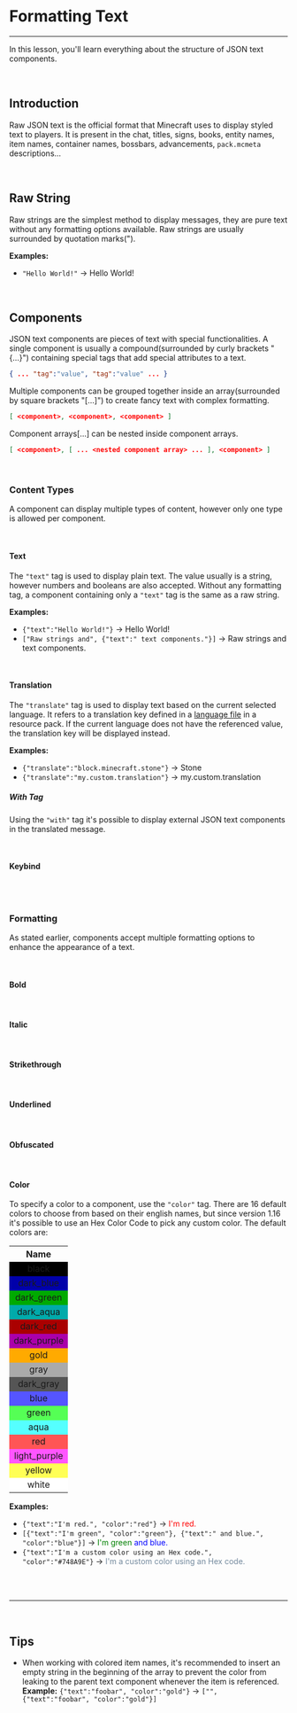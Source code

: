 # Formatting Text

<hr>

In this lesson, you'll learn everything about the structure of JSON text components.

<br>

## Introduction

Raw JSON text is the official format that Minecraft uses to display styled text to players. It is present in the chat, titles, signs, books, entity names, item names, container names, bossbars, advancements, `pack.mcmeta` descriptions...
<!-- FINISH THIS PARAGRAPH  -->

<br>

## Raw String

Raw strings are the simplest method to display messages, they are pure text without any formatting options available. Raw strings are usually surrounded by quotation marks(").

**Examples:**

- `"Hello World!"` -> Hello World!

<br>

## Components

JSON text components are pieces of text with special functionalities. A single component is usually a compound(surrounded by curly brackets "{...}") containing special tags that add special attributes to a text.

```json
{ ... "tag":"value", "tag":"value" ... }
```

Multiple components can be grouped together inside an array(surrounded by square brackets "[...]") to create fancy text with complex formatting.

```json
[ <component>, <component>, <component> ]
```

<!-- NEEDS CONFIRMATION -->
Component arrays[...] can be nested inside component arrays.

```json
[ <component>, [ ... <nested component array> ... ], <component> ]
```
<!-- NEEDS CONFIRMATION -->

<br>

### Content Types

A component can display multiple types of content, however only one type is allowed per component.

<br>

#### Text

The `"text"` tag is used to display plain text. The value usually is a string, however numbers and booleans are also accepted. Without any formatting tag, a component containing only a `"text"` tag is the same as a raw string.

**Examples:**
- `{"text":"Hello World!"}` -> Hello World!
- `["Raw strings and", {"text":" text components."}]` -> Raw strings and text components.

<br>

#### Translation

The `"translate"` tag is used to display text based on the current selected language. It refers to a translation key defined in a [language file](https://minecraft.gamepedia.com/Resource_Pack#Language) in a resource pack. If the current language does not have the referenced value, the translation key will be displayed instead.

**Examples:**
- `{"translate":"block.minecraft.stone"}` -> Stone
- `{"translate":"my.custom.translation"}` -> my.custom.translation

##### With Tag

Using the `"with"` tag it's possible to display external JSON text components in the translated message. 
<!-- INCOMPLETE -->

<br>

#### Keybind

<br>

<br>

### Formatting

As stated earlier, components accept multiple formatting options to enhance the appearance of a text. 

<br>

#### Bold

<br>

#### Italic

<br>

#### Strikethrough

<br>

#### Underlined

<br>

#### Obfuscated

<br>

#### Color

To specify a color to a component, use the `"color"` tag. There are 16 default colors to choose from based on their english names, but since version 1.16 it's possible to use an Hex Color Code to pick any custom color. The default colors are:

<table style="text-align:center;">
    <tr>
        <th>Name</th>
    </tr>
    <tr style="background-color:#000000;">
        <td>black</td>
    </tr>
    <tr style="background-color:#0000AA;">
        <td>dark_blue</td>
    </tr>
    <tr style="background-color:#00AA00;">
        <td>dark_green</td>
    </tr>
    <tr style="background-color:#00AAAA;">
        <td>dark_aqua</td>
    </tr>
    <tr style="background-color:#AA0000;">
        <td>dark_red</td>
    </tr>
    <tr style="background-color:#AA00AA;">
        <td>dark_purple</td>
    </tr>
    <tr style="background-color:#FFAA00;">
        <td>gold</td>
    </tr>
    <tr style="background-color:#AAAAAA;">
        <td>gray</td>
    </tr>
    <tr style="background-color:#555555;">
        <td>dark_gray</td>
    </tr>
    <tr style="background-color:#5555FF;">
        <td>blue</td>
    </tr>
    <tr style="background-color:#55FF55;">
        <td>green</td>
    </tr>
    <tr style="background-color:#55FFFF;">
        <td>aqua</td>
    </tr>
    <tr style="background-color:#FF5555;">
        <td>red</td>
    </tr>
    <tr style="background-color:#FF55FF;">
        <td>light_purple</td>
    </tr>
    <tr style="background-color:#FFFF55;">
        <td>yellow</td>
    </tr>
    <tr style="background-color:#FFFFFF;">
        <td>white</td>
    </tr>
</table>
<!-- TABLE NEEDS A REWORK -->


**Examples:**

- `{"text":"I'm red.", "color":"red"}` -> <span style="color:red;">I'm red.</span>
- `[{"text":"I'm green", "color":"green"}, {"text":" and blue.", "color":"blue"}]` -> <span style="color:green;">I'm green</span><span style="color:blue;"> and blue.</span>
- `{"text":"I'm a custom color using an Hex code.",  "color":"#748A9E"}` -> <span style="color:#748A9E;">I'm a custom color using an Hex code.</span>

<br>

<br>

<hr>

<br>

## Tips

- When working with colored item names, it's recommended to insert an empty string in the beginning of the array to prevent the color from leaking to the parent text component whenever the item is referenced.
**Example:** `{"text":"foobar", "color":"gold"}` -> `["", {"text":"foobar", "color":"gold"}]`
<!-- WRITE MORE TIPS -->